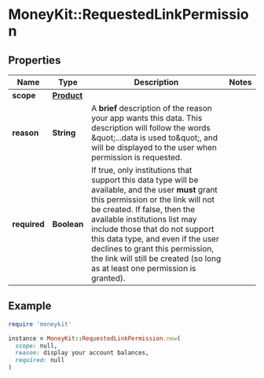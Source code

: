 # MoneyKit::RequestedLinkPermission

## Properties

| Name | Type | Description | Notes |
| ---- | ---- | ----------- | ----- |
| **scope** | [**Product**](Product.md) |  |  |
| **reason** | **String** | A **brief** description of the reason your app wants this data.         This description will follow the words \&quot;...data is used to\&quot;, and will be displayed         to the user when permission is requested. |  |
| **required** | **Boolean** | If true, only institutions that support this data type will be available,         and the user **must** grant this permission or the link will not be created.  If false, then the available         institutions list may include those that do not support this data type, and even if the user declines to         grant this permission, the link will still be created (so long as at least one permission is granted). |  |

## Example

```ruby
require 'moneykit'

instance = MoneyKit::RequestedLinkPermission.new(
  scope: null,
  reason: display your account balances,
  required: null
)
```

